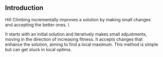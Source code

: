 ## Introduction

Hill Climbing incrementally improves a solution by making small changes and accepting the better ones. \\

It starts with an initial solution and iteratively makes small adjustments, moving in the direction of increasing fitness. It accepts changes that enhance the solution, aiming to find a local maximum. This method is simple but can get stuck in local optima.